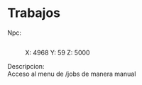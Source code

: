 # Trabajos

Npc:

<figure><img src="../../../.gitbook/assets/image (5).png" alt=""><figcaption><p>X: 4968 Y: 59 Z: 5000</p></figcaption></figure>

Descripcion:\
Acceso al menu de /jobs de manera manual
